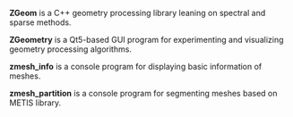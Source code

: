 **ZGeom** is a C++ geometry processing library leaning on spectral and sparse methods.

**ZGeometry** is a Qt5-based GUI program for experimenting and visualizing geometry processing algorithms.

**zmesh_info** is a console program for displaying basic information of meshes.

**zmesh_partition** is a console program for segmenting meshes based on METIS library. 

  
